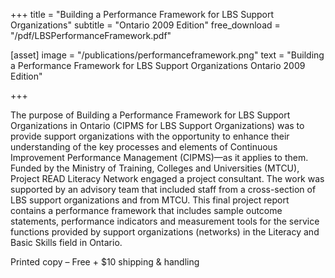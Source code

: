+++
title = "Building a Performance Framework for LBS Support Organizations"
subtitle = "Ontario 2009 Edition"
free_download = "/pdf/LBSPerformanceFramework.pdf"

[asset]
  image = "/publications/performanceframework.png"
  text = "Building a Performance Framework for LBS Support Organizations Ontario 2009 Edition"


+++

The purpose of Building a Performance Framework for LBS Support Organizations in Ontario (CIPMS for LBS Support Organizations) was to provide support organizations with the opportunity to enhance their understanding of the key processes and elements of Continuous Improvement Performance Management (CIPMS)—as it applies to them. Funded by the Ministry of Training, Colleges and Universities (MTCU), Project READ Literacy Network engaged a project consultant. The work was supported by an advisory team that included staff from a cross-section of LBS support organizations and from MTCU. This final project report contains a performance framework that includes sample outcome statements, performance indicators and measurement tools for the service functions provided by support organizations (networks) in the Literacy and Basic Skills field in Ontario.  
  
Printed copy – Free + $10 shipping & handling